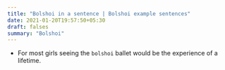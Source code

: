```yaml
---
title: "Bolshoi in a sentence | Bolshoi example sentences"
date: 2021-01-20T19:57:50+05:30
draft: falses
summary: "Bolshoi"
---
```

- For most girls seeing the `bolshoi` ballet would be the experience of a lifetime.
                 
